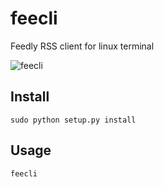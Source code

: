 # feecli
Feedly RSS client for linux terminal

![feecli](http://www.valbrux.it/public/files/feecli.png)

## Install

`sudo python setup.py install`   

## Usage

`feecli`  
